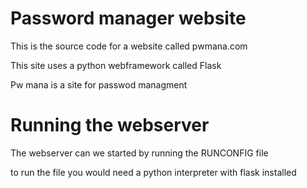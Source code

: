 # Password manager website
This is the source code for a website called pwmana.com

This site uses a python webframework called Flask

Pw mana is a site for passwod managment

# Running the webserver 
The webserver can we started by running the RUNCONFIG file

to run the file you would need a python interpreter with flask installed